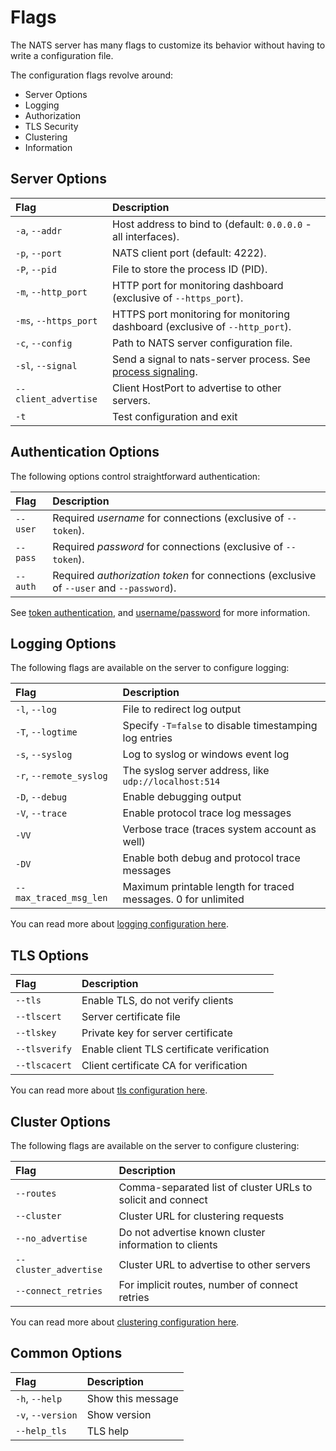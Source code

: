 # Flags

The NATS server has many flags to customize its behavior without having to write a configuration file.

The configuration flags revolve around:

* Server Options
* Logging
* Authorization
* TLS Security
* Clustering
* Information

## Server Options

| Flag | Description |
| :--- | :--- |
| `-a`, `--addr` | Host address to bind to \(default: `0.0.0.0` - all interfaces\). |
| `-p`, `--port` | NATS client port \(default: 4222\). |
| `-P`, `--pid` | File to store the process ID \(PID\). |
| `-m`, `--http_port` | HTTP port for monitoring dashboard \(exclusive of `--https_port`\). |
| `-ms`, `--https_port` | HTTPS port monitoring for monitoring dashboard \(exclusive of `--http_port`\). |
| `-c`, `--config` | Path to NATS server configuration file. |
| `-sl`, `--signal` | Send a signal to nats-server process. See [process signaling](nats_admin/signals.md). |
| `--client_advertise` | Client HostPort to advertise to other servers. |
| `-t` | Test configuration and exit |

## Authentication Options

The following options control straightforward authentication:

| Flag | Description |
| :--- | :--- |
| `--user` | Required _username_ for connections \(exclusive of `--token`\). |
| `--pass` | Required _password_ for connections \(exclusive of `--token`\). |
| `--auth` | Required _authorization token_ for connections \(exclusive of `--user` and `--password`\). |

See [token authentication](configuration/securing_nats/auth_intro/tokens.md), and [username/password](configuration/securing_nats/auth_intro/username_password.md) for more information.

## Logging Options

The following flags are available on the server to configure logging:

| Flag | Description |
| :--- | :--- |
| `-l`, `--log` | File to redirect log output |
| `-T`, `--logtime` | Specify `-T=false` to disable timestamping log entries |
| `-s`, `--syslog` | Log to syslog or windows event log |
| `-r`, `--remote_syslog` | The syslog server address, like `udp://localhost:514` |
| `-D`, `--debug` | Enable debugging output |
| `-V`, `--trace` | Enable protocol trace log messages |
| `-VV` | Verbose trace (traces system account as well) |
| `-DV` | Enable both debug and protocol trace messages |
| `--max_traced_msg_len` | Maximum printable length for traced messages. 0 for unlimited |

You can read more about [logging configuration here](configuration/logging.md).

## TLS Options

| Flag | Description |
| :--- | :--- |
| `--tls` | Enable TLS, do not verify clients |
| `--tlscert` | Server certificate file |
| `--tlskey` | Private key for server certificate |
| `--tlsverify` | Enable client TLS certificate verification |
| `--tlscacert` | Client certificate CA for verification |

You can read more about [tls configuration here](configuration/securing_nats/tls.md).

## Cluster Options

The following flags are available on the server to configure clustering:

| Flag | Description |
| :--- | :--- |
| `--routes` | Comma-separated list of cluster URLs to solicit and connect |
| `--cluster` | Cluster URL for clustering requests |
| `--no_advertise` | Do not advertise known cluster information to clients |
| `--cluster_advertise` | Cluster URL to advertise to other servers |
| `--connect_retries` | For implicit routes, number of connect retries |

You can read more about [clustering configuration here](configuration/clustering/README.md).

## Common Options

| Flag | Description |
| :--- | :--- |
| `-h`, `--help` | Show this message |
| `-v`, `--version` | Show version |
| `--help_tls` | TLS help |

